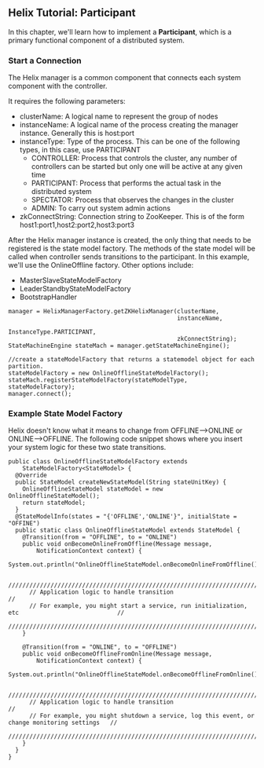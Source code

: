 <!---
Licensed to the Apache Software Foundation (ASF) under one
or more contributor license agreements.  See the NOTICE file
distributed with this work for additional information
regarding copyright ownership.  The ASF licenses this file
to you under the Apache License, Version 2.0 (the
"License"); you may not use this file except in compliance
with the License.  You may obtain a copy of the License at

  http://www.apache.org/licenses/LICENSE-2.0

Unless required by applicable law or agreed to in writing,
software distributed under the License is distributed on an
"AS IS" BASIS, WITHOUT WARRANTIES OR CONDITIONS OF ANY
KIND, either express or implied.  See the License for the
specific language governing permissions and limitations
under the License.
-->

Helix Tutorial: Participant
---------------------------

In this chapter, we\'ll learn how to implement a __Participant__, which is a primary functional component of a distributed system.


### Start a Connection

The Helix manager is a common component that connects each system component with the controller.

It requires the following parameters:

* clusterName: A logical name to represent the group of nodes
* instanceName: A logical name of the process creating the manager instance. Generally this is host:port
* instanceType: Type of the process. This can be one of the following types, in this case, use PARTICIPANT
    * CONTROLLER: Process that controls the cluster, any number of controllers can be started but only one will be active at any given time
    * PARTICIPANT: Process that performs the actual task in the distributed system
    * SPECTATOR: Process that observes the changes in the cluster
    * ADMIN: To carry out system admin actions
* zkConnectString: Connection string to ZooKeeper. This is of the form host1:port1,host2:port2,host3:port3

After the Helix manager instance is created, the only thing that needs to be registered is the state model factory.
The methods of the state model will be called when controller sends transitions to the participant.  In this example, we'll use the OnlineOffline factory.  Other options include:

* MasterSlaveStateModelFactory
* LeaderStandbyStateModelFactory
* BootstrapHandler


```
manager = HelixManagerFactory.getZKHelixManager(clusterName,
                                                instanceName,
                                                InstanceType.PARTICIPANT,
                                                zkConnectString);
StateMachineEngine stateMach = manager.getStateMachineEngine();

//create a stateModelFactory that returns a statemodel object for each partition.
stateModelFactory = new OnlineOfflineStateModelFactory();
stateMach.registerStateModelFactory(stateModelType, stateModelFactory);
manager.connect();
```

### Example State Model Factory

Helix doesn\'t know what it means to change from OFFLINE\-\-\>ONLINE or ONLINE\-\-\>OFFLINE.  The following code snippet shows where you insert your system logic for these two state transitions.

```
public class OnlineOfflineStateModelFactory extends
    StateModelFactory<StateModel> {
  @Override
  public StateModel createNewStateModel(String stateUnitKey) {
    OnlineOfflineStateModel stateModel = new OnlineOfflineStateModel();
    return stateModel;
  }
  @StateModelInfo(states = "{'OFFLINE','ONLINE'}", initialState = "OFFINE")
  public static class OnlineOfflineStateModel extends StateModel {
    @Transition(from = "OFFLINE", to = "ONLINE")
    public void onBecomeOnlineFromOffline(Message message,
        NotificationContext context) {
      System.out.println("OnlineOfflineStateModel.onBecomeOnlineFromOffline()");

      ////////////////////////////////////////////////////////////////////////////////////////////////
      // Application logic to handle transition                                                     //
      // For example, you might start a service, run initialization, etc                            //
      ////////////////////////////////////////////////////////////////////////////////////////////////
    }

    @Transition(from = "ONLINE", to = "OFFLINE")
    public void onBecomeOfflineFromOnline(Message message,
        NotificationContext context) {
      System.out.println("OnlineOfflineStateModel.onBecomeOfflineFromOnline()");

      ////////////////////////////////////////////////////////////////////////////////////////////////
      // Application logic to handle transition                                                     //
      // For example, you might shutdown a service, log this event, or change monitoring settings   //
      ////////////////////////////////////////////////////////////////////////////////////////////////
    }
  }
}
```

